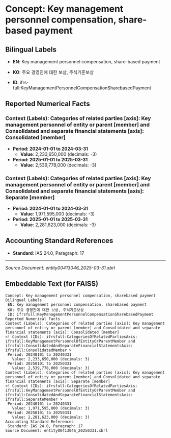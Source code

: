 # Concept: Key management personnel compensation, share-based payment

## Bilingual Labels
- **EN**: Key management personnel compensation, share-based payment
- **KO**: 주요 경영진에 대한 보상, 주식기준보상

- **ID**: ifrs-full:KeyManagementPersonnelCompensationSharebasedPayment

## Reported Numerical Facts

### **Context (Labels): Categories of related parties [axis]: Key management personnel of entity or parent [member] and Consolidated and separate financial statements [axis]: Consolidated [member]**
<!-- Context (IDs): ifrs-full:CategoriesOfRelatedPartiesAxis: ifrs-full:KeyManagementPersonnelOfEntityOrParentMember and ifrs-full:ConsolidatedAndSeparateFinancialStatementsAxis: ifrs-full:ConsolidatedMember -->
- **Period: 2024-01-01 to 2024-03-31**
  - **Value**: 2,233,650,000 (decimals: -3)
- **Period: 2025-01-01 to 2025-03-31**
  - **Value**: 2,539,778,000 (decimals: -3)

### **Context (Labels): Categories of related parties [axis]: Key management personnel of entity or parent [member] and Consolidated and separate financial statements [axis]: Separate [member]**
<!-- Context (IDs): ifrs-full:CategoriesOfRelatedPartiesAxis: ifrs-full:KeyManagementPersonnelOfEntityOrParentMember and ifrs-full:ConsolidatedAndSeparateFinancialStatementsAxis: ifrs-full:SeparateMember -->
- **Period: 2024-01-01 to 2024-03-31**
  - **Value**: 1,971,595,000 (decimals: -3)
- **Period: 2025-01-01 to 2025-03-31**
  - **Value**: 2,281,623,000 (decimals: -3)

## Accounting Standard References
- **Standard**: IAS 24.0, Paragraph: 17

---
*Source Document: entity00413046_2025-03-31.xbrl*
## Embeddable Text (for FAISS)
```text
Concept: Key management personnel compensation, sharebased payment
Bilingual Labels
 EN: Key management personnel compensation, sharebased payment
 KO: 주요 경영진에 대한 보상, 주식기준보상
 ID: ifrsfull:KeyManagementPersonnelCompensationSharebasedPayment
Reported Numerical Facts
Context (Labels): Categories of related parties [axis]: Key management personnel of entity or parent [member] and Consolidated and separate financial statements [axis]: Consolidated [member]
<! Context (IDs): ifrsfull:CategoriesOfRelatedPartiesAxis: ifrsfull:KeyManagementPersonnelOfEntityOrParentMember and ifrsfull:ConsolidatedAndSeparateFinancialStatementsAxis: ifrsfull:ConsolidatedMember >
 Period: 20240101 to 20240331
   Value: 2,233,650,000 (decimals: 3)
 Period: 20250101 to 20250331
   Value: 2,539,778,000 (decimals: 3)
Context (Labels): Categories of related parties [axis]: Key management personnel of entity or parent [member] and Consolidated and separate financial statements [axis]: Separate [member]
<! Context (IDs): ifrsfull:CategoriesOfRelatedPartiesAxis: ifrsfull:KeyManagementPersonnelOfEntityOrParentMember and ifrsfull:ConsolidatedAndSeparateFinancialStatementsAxis: ifrsfull:SeparateMember >
 Period: 20240101 to 20240331
   Value: 1,971,595,000 (decimals: 3)
 Period: 20250101 to 20250331
   Value: 2,281,623,000 (decimals: 3)
Accounting Standard References
 Standard: IAS 24.0, Paragraph: 17
Source Document: entity00413046_20250331.xbrl
```